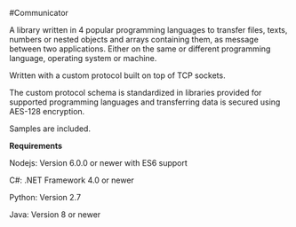 #Communicator

A library written in 4 popular programming languages to transfer files, texts, numbers or nested objects and arrays containing them, as message between two applications. Either on the same or different programming language, operating system or machine. 

Written with a custom protocol built on top of TCP sockets. 

The custom protocol schema is standardized in libraries provided for supported programming languages and transferring data is secured using AES-128 encryption. 

Samples are included.

**Requirements**

Nodejs: Version 6.0.0 or newer with ES6 support

C#: .NET Framework 4.0 or newer

Python: Version 2.7

Java: Version 8 or newer